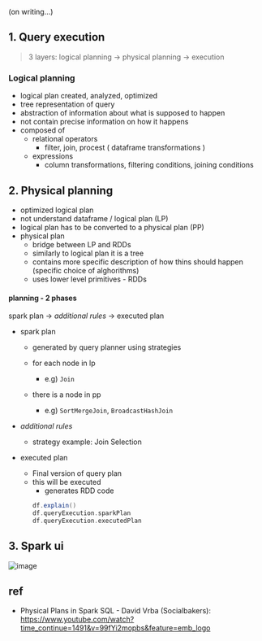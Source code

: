 (on writing...)

## 1. Query execution

> 3 layers: 
> logical planning -> physical planning -> execution

### Logical planning 
- logical plan created, analyzed, optimized
- tree representation of query
- abstraction of information about what is supposed to happen
- not contain precise information on how it happens
- composed of
  - relational operators 
    - filter, join, procest ( dataframe transformations )
  - expressions
    - column transformations, filtering conditions, joining conditions
    
## 2. Physical planning
- optimized logical plan
- not understand dataframe / logical plan (LP)
- logical plan has to be converted to a physical plan (PP)
- physical plan
  - bridge between LP and RDDs
  - similarly to logical plan it is a tree
  - contains more specific description of how thins should happen (specific choice of alghorithms)
  - uses lower level primitives - RDDs
  
#### planning - 2 phases

spark plan -> _additional rules_ -> executed plan

- spark plan
  - generated by query planner using strategies
  - for each node in lp
    - e.g) `Join`
  
  - there is a node in pp
    - e.g) `SortMergeJoin`, `BroadcastHashJoin`

- _additional rules_
  - strategy example: Join Selection
  

- executed plan
  - Final version of query plan
  - this will be executed
    - generates RDD code
    ```scala
    df.explain()
    df.queryExecution.sparkPlan
    df.queryExecution.executedPlan
    ```
    
## 3. Spark ui

![image](https://user-images.githubusercontent.com/13671946/79093388-1edfcc00-7d8f-11ea-867f-1b59b1e2aa42.png)


## ref
- Physical Plans in Spark SQL - David Vrba (Socialbakers): https://www.youtube.com/watch?time_continue=1491&v=99fYi2mopbs&feature=emb_logo
